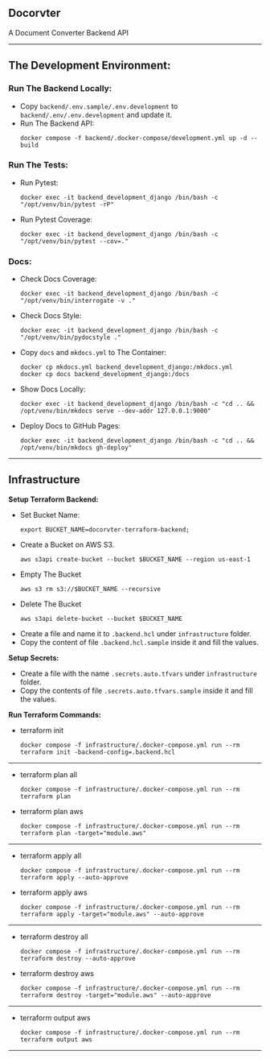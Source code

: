 ## Docorvter
A Document Converter Backend API

---

## The Development Environment:

### Run The Backend Locally:
- Copy `backend/.env.sample/.env.development` to `backend/.env/.env.development` and update it.
- Run The Backend API:
  ```shell
  docker compose -f backend/.docker-compose/development.yml up -d --build
  ```

### Run The Tests:
- Run Pytest:
  ```shell
  docker exec -it backend_development_django /bin/bash -c "/opt/venv/bin/pytest -rP"
  ```
- Run Pytest Coverage:
  ```shell
  docker exec -it backend_development_django /bin/bash -c "/opt/venv/bin/pytest --cov=."
  ```

### Docs:
- Check Docs Coverage:
  ```shell
  docker exec -it backend_development_django /bin/bash -c "/opt/venv/bin/interrogate -v ."
  ```
- Check Docs Style:
  ```shell
  docker exec -it backend_development_django /bin/bash -c "/opt/venv/bin/pydocstyle ."
  ```
- Copy `docs` and `mkdocs.yml` to The Container:
  ```shell
  docker cp mkdocs.yml backend_development_django:/mkdocs.yml
  docker cp docs backend_development_django:/docs
  ```
- Show Docs Locally:
  ```shell
  docker exec -it backend_development_django /bin/bash -c "cd .. && /opt/venv/bin/mkdocs serve --dev-addr 127.0.0.1:9000"
  ```
- Deploy Docs to GitHub Pages:
  ```shell
  docker exec -it backend_development_django /bin/bash -c "cd .. && /opt/venv/bin/mkdocs gh-deploy"
  ```

---

## Infrastructure

**Setup Terraform Backend:**
- Set Bucket Name:
  ```shell
  export BUCKET_NAME=docorvter-terraform-backend;
  ```
- Create a Bucket on AWS S3.
  ```shell
  aws s3api create-bucket --bucket $BUCKET_NAME --region us-east-1
  ```
- Empty The Bucket
  ```shell
  aws s3 rm s3://$BUCKET_NAME --recursive
  ```
- Delete The Bucket
  ```shell
  aws s3api delete-bucket --bucket $BUCKET_NAME
  ```
- Create a file and name it to `.backend.hcl` under `infrastructure` folder.
- Copy the content of file `.backend.hcl.sample` inside it and fill the values.

**Setup Secrets:**
- Create a file with the name `.secrets.auto.tfvars` under `infrastructure` folder.
- Copy the contents of file `.secrets.auto.tfvars.sample` inside it and fill the values.

**Run Terraform Commands:**

- terraform init
  ```shell
  docker compose -f infrastructure/.docker-compose.yml run --rm terraform init -backend-config=.backend.hcl
  ```

---

- terraform plan all
  ```shell
  docker compose -f infrastructure/.docker-compose.yml run --rm terraform plan
  ```
- terraform plan aws
  ```shell
  docker compose -f infrastructure/.docker-compose.yml run --rm terraform plan -target="module.aws"
  ```

---

- terraform apply all
  ```shell
  docker compose -f infrastructure/.docker-compose.yml run --rm terraform apply --auto-approve
  ```
- terraform apply aws
  ```shell
  docker compose -f infrastructure/.docker-compose.yml run --rm terraform apply -target="module.aws" --auto-approve
  ```

---

- terraform destroy all
  ```shell
  docker compose -f infrastructure/.docker-compose.yml run --rm terraform destroy --auto-approve
  ```
- terraform destroy aws
  ```shell
  docker compose -f infrastructure/.docker-compose.yml run --rm terraform destroy -target="module.aws" --auto-approve
  ```

---

- terraform output aws
  ```shell
  docker compose -f infrastructure/.docker-compose.yml run --rm terraform output aws
  ```

---
